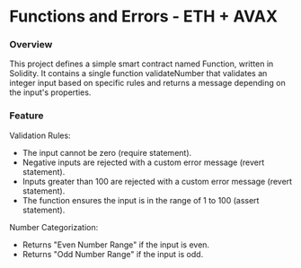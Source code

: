 # Functions and Errors - ETH + AVAX

###  Overview
This project defines a simple smart contract named Function, written in Solidity. It contains a single function validateNumber that validates an integer input based on specific rules and returns a message depending on the input's properties.

###  Feature

Validation Rules:

+  The input cannot be zero (require statement).
+  Negative inputs are rejected with a custom error message (revert statement).
+  Inputs greater than 100 are rejected with a custom error message (revert statement).
+  The function ensures the input is in the range of 1 to 100 (assert statement).
  
Number Categorization:

+  Returns "Even Number Range" if the input is even.
+  Returns "Odd Number Range" if the input is odd.
